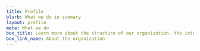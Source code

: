 ```yaml
---
title: Profile
blurb: What we do in summary
layout: profile
meta: What we do
box_title: Learn more about the structure of our organization, the international network and the role of our board
box_link_name: About the organization
---
```

